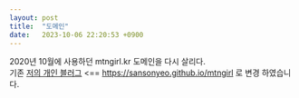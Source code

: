 ```yaml
---
layout: post
title:  "도메인"
date:   2023-10-06 22:20:53 +0900
---
```


2020년 10월에 사용하던 mtngirl.kr 도메인을 다시 살리다.
<br> 기존 [저의 개인 블러그](https://sansonyeo.github.io/mtngirl) <== https://sansonyeo.github.io/mtngirl 로 변경 하였습니다.
